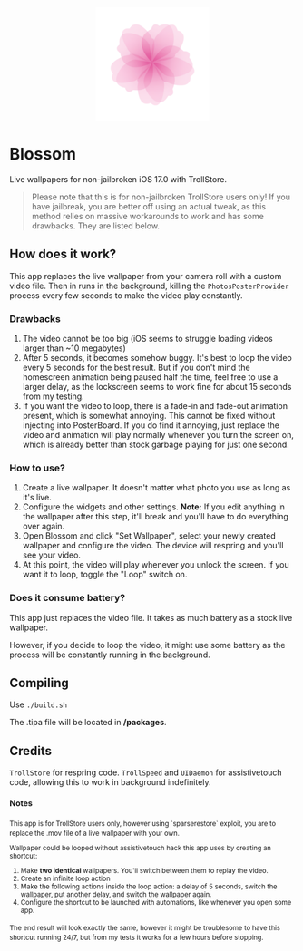 <p align="center">
  <img src="supports/icon.png" width="200" alt="Blossom">
</p>

# Blossom

Live wallpapers for non-jailbroken iOS 17.0 with TrollStore.

> Please note that this is for non-jailbroken TrollStore users only! If you have jailbreak, you are better off using an actual tweak, as this method relies on massive workarounds to work and has some drawbacks. They are listed below.

## How does it work?

This app replaces the live wallpaper from your camera roll with a custom video file.  Then in runs in the background, killing the `PhotosPosterProvider` process every few seconds to make the video play constantly.

### Drawbacks

1. The video cannot be too big (iOS seems to struggle loading videos larger than ~10 megabytes)
2. After 5 seconds, it becomes somehow buggy. It's best to loop the video every 5 seconds for the best result. But if you don't mind the homescreen animation being paused half the time, feel free to use a larger delay, as the lockscreen seems to work fine for about 15 seconds from my testing.
3. If you want the video to loop, there is a fade-in and fade-out animation present, which is somewhat annoying. This cannot be fixed without injecting into PosterBoard. If you do find it annoying, just replace the video and animation will play normally whenever you turn the screen on, which is already better than stock garbage playing for just one second.

### How to use?

1. Create a live wallpaper. It doesn't matter what photo you use as long as it's live.
2. Configure the widgets and other settings. **Note:** If you edit anything in the wallpaper after this step, it'll break and you'll have to do everything over again.
3. Open Blossom and click "Set Wallpaper", select your newly created wallpaper and configure the video. The device will respring and you'll see your video.
4. At this point, the video will play whenever you unlock the screen. If you want it to loop, toggle the "Loop" switch on.

### Does it consume battery?

This app just replaces the video file. It takes as much battery as a stock live wallpaper.

However, if you decide to loop the video, it might use some battery as the process will be constantly running in the background.

## Compiling

Use `./build.sh`

The .tipa file will be located in **/packages**.

## Credits

`TrollStore` for respring code.
`TrollSpeed` and `UIDaemon` for assistivetouch code, allowing this to work in background indefinitely.

#### Notes

<small>
This app is for TrollStore users only, however using `sparserestore` exploit, you are to replace the .mov file of a live wallpaper with your own.

Wallpaper could be looped without assistivetouch hack this app uses by creating an shortcut:

1. Make **two identical** wallpapers. You'll switch between them to replay the video.
2. Create an infinite loop action
3. Make the following actions inside the loop action: a delay of 5 seconds, switch the wallpaper, put another delay, and switch the wallpaper again.
4. Configure the shortcut to be launched with automations, like whenever you open some app.

The end result will look exactly the same, however it might be troublesome to have this shortcut running 24/7, but from my tests it works for a few hours before stopping.
</small>
